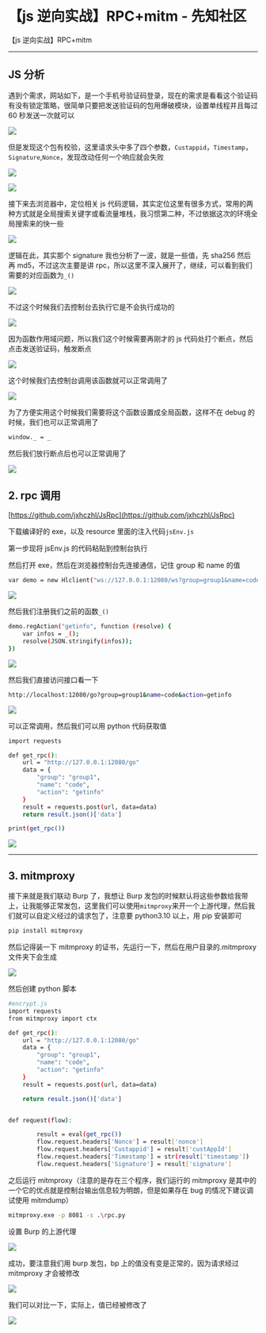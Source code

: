 

# 【js 逆向实战】RPC+mitm - 先知社区

【js 逆向实战】RPC+mitm

- - -

## JS 分析

遇到个需求，网站如下，是一个手机号验证码登录，现在的需求是看看这个验证码有没有锁定策略，很简单只要把发送验证码的包用爆破模块，设置单线程并且每过 60 秒发送一次就可以

[![](assets/1704762323-8b13282cf13cc2763e3b6f8abef19d6e.png)](https://xzfile.aliyuncs.com/media/upload/picture/20240105105749-35d5b910-ab76-1.png)

但是发现这个包有校验，这里请求头中多了四个参数，`Custappid`，`Timestamp`，`Signature`,`Nonce`，发现改动任何一个响应就会失败

[![](assets/1704762323-90c541d57ba82b377b0c80397c26776c.png)](https://xzfile.aliyuncs.com/media/upload/picture/20240105105802-3dec5bf4-ab76-1.png)

[![](assets/1704762323-483ffcd3e3c7d0db51f4e23612f527c1.png)](https://xzfile.aliyuncs.com/media/upload/picture/20240105105823-4a6b1f14-ab76-1.png)

接下来去浏览器中，定位相关 js 代码逻辑，其实定位这里有很多方式，常用的两种方式就是全局搜索关键字或看流量堆栈，我习惯第二种，不过依据这次的环境全局搜索来的快一些

[![](assets/1704762323-2f80caf947d0312b48e74eb44e2cd57d.png)](https://xzfile.aliyuncs.com/media/upload/picture/20240105105835-513f0ad0-ab76-1.png)

逻辑在此，其实那个 signature 我也分析了一波，就是一些值，先 sha256 然后再 md5，不过这次主要是讲 rpc，所以这里不深入展开了，继续，可以看到我们需要的对应函数为`_()`

[![](assets/1704762323-a639272f3b724657f7fe735f18053519.png)](https://xzfile.aliyuncs.com/media/upload/picture/20240105105842-557a221a-ab76-1.png)

不过这个时候我们去控制台去执行它是不会执行成功的

[![](assets/1704762323-5a3933a027daea79cefc7bc285c6a0d2.png)](https://xzfile.aliyuncs.com/media/upload/picture/20240105105850-5a61406a-ab76-1.png)

因为函数作用域问题，所以我们这个时候需要再刚才的 js 代码处打个断点，然后点击发送验证码，触发断点

[![](assets/1704762323-56f8caf84844790853acb48a526fa659.png)](https://xzfile.aliyuncs.com/media/upload/picture/20240105110324-fdcc0b9a-ab76-1.png)

这个时候我们去控制台调用该函数就可以正常调用了

[![](assets/1704762323-08b5a08c4b6596f4ef9c0f035e997626.png)](https://xzfile.aliyuncs.com/media/upload/picture/20240105105907-647ecf2c-ab76-1.png)

为了方便实用这个时候我们需要将这个函数设置成全局函数，这样不在 debug 的时候，我们也可以正常调用了

```bash
window._ = _
```

然后我们放行断点后也可以正常调用了

[![](assets/1704762323-f407ce1e39b2dca8027ed2243ca838a9.png)](https://xzfile.aliyuncs.com/media/upload/picture/20240105105916-69e4162a-ab76-1.png)

## 2\. rpc 调用

[https://github.com/jxhczhl/JsRpc](https://github.com/jxhczhl/JsRpc)

下载编译好的 exe，以及 resource 里面的注入代码`jsEnv.js`

第一步现将 jsEnv.js 的代码粘贴到控制台执行

然后打开 exe，然后在浏览器控制台先连接通信，记住 group 和 name 的值

```bash
var demo = new Hlclient("ws://127.0.0.1:12080/ws?group=group1&name=code");
```

[![](assets/1704762323-c8a6b3c5c26f0657a3c132742a953e07.png)](https://xzfile.aliyuncs.com/media/upload/picture/20240105105928-71294180-ab76-1.png)

然后我们注册我们之前的函数`_()`

```bash
demo.regAction("getinfo", function (resolve) {
    var infos = _();
    resolve(JSON.stringify(infos));
})
```

[![](assets/1704762323-4380630bbb8bdd3350c9b69894671b04.png)](https://xzfile.aliyuncs.com/media/upload/picture/20240105105950-7e047f50-ab76-1.png)

然后我们直接访问接口看一下

```bash
http://localhost:12080/go?group=group1&name=code&action=getinfo
```

[![](assets/1704762323-a02c6a58bdff9e43e9f91803432e7c3c.png)](https://xzfile.aliyuncs.com/media/upload/picture/20240105110002-853d7c90-ab76-1.png)

可以正常调用，然后我们可以用 python 代码获取值

```bash
import requests

def get_rpc():
    url = "http://127.0.0.1:12080/go"
    data = {
        "group": "group1",
        "name": "code",
        "action": "getinfo"
    }
    result = requests.post(url, data=data)
    return result.json()['data']

print(get_rpc())
```

[![](assets/1704762323-b529522f1a70b2c0aab4acba1bab6b1e.png)](https://xzfile.aliyuncs.com/media/upload/picture/20240105110014-8c37fc0a-ab76-1.png)

- - -

## 3\. mitmproxy

接下来就是我们联动 Burp 了，我想让 Burp 发包的时候默认将这些参数给我带上，让我能够正常发包，这里我们可以使用`mitmproxy`来开一个上游代理，然后我们就可以自定义经过的请求包了，注意要 python3.10 以上，用 pip 安装即可

```bash
pip install mitmproxy
```

然后记得装一下 mitmproxy 的证书，先运行一下，然后在用户目录的.mitmproxy 文件夹下会生成

[![](assets/1704762323-d7274711e8307291d13dd720f11f5816.png)](https://xzfile.aliyuncs.com/media/upload/picture/20240105110024-9284afcc-ab76-1.png)

然后创建 python 脚本

```bash
#encrypt.js
import requests
from mitmproxy import ctx

def get_rpc():
    url = "http://127.0.0.1:12080/go"
    data = {
        "group": "group1",
        "name": "code",
        "action": "getinfo"
    }
    result = requests.post(url, data=data)

    return result.json()['data']


def request(flow):

        result = eval(get_rpc())
        flow.request.headers['Nonce'] = result['nonce']
        flow.request.headers['Custappid'] = result['custAppId']
        flow.request.headers['Timestamp'] = str(result['timestamp'])
        flow.request.headers['Signature'] = result['signature']
```

之后运行 mitmproxy（注意的是存在三个程序，我们运行的 mitmproxy 是其中的一个它的优点就是控制台输出信息较为明朗，但是如果存在 bug 的情况下建议调试使用 mitmdump）

```bash
mitmproxy.exe -p 8081 -s .\rpc.py
```

设置 Burp 的上游代理

[![](assets/1704762323-2d975c89c7fbef582633a6093d73b087.png)](https://xzfile.aliyuncs.com/media/upload/picture/20240105110036-9984ab88-ab76-1.png)

成功，要注意我们用 burp 发包，bp 上的值没有变是正常的，因为请求经过 mitmproxy 才会被修改

[![](assets/1704762323-3815334a69c9d186752cb149f655eabb.png)](https://xzfile.aliyuncs.com/media/upload/picture/20240105110056-a54e8c0e-ab76-1.png)

我们可以对比一下，实际上，值已经被修改了

[![](assets/1704762323-8d3bf5554a0dffd23647f289b62927de.png)](https://xzfile.aliyuncs.com/media/upload/picture/20240105110109-aced4018-ab76-1.png)
